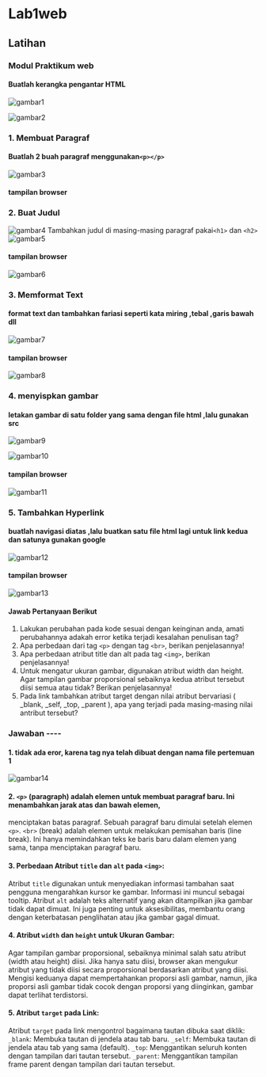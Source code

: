 # Lab1web
## Latihan
### Modul Praktikum web
#### Buatlah kerangka pengantar HTML 

![gambar1](https://github.com/faizdzakiramadhani/Lab1web/assets/115913915/e8cf88d7-8c67-411f-ad70-493a00d4552c)

![gambar2](https://github.com/faizdzakiramadhani/Lab1web/assets/115913915/8a8def5d-0ce3-48d8-ba41-74feff55aa38)



### 1. Membuat Paragraf
#### Buatlah 2 buah paragraf menggunakan`<p></p>`
![gambar3](https://github.com/faizdzakiramadhani/Lab1web/assets/115913915/51468997-cc46-4b9a-8a2a-7a7ddec7773c)


#### tampilan browser


### 2. Buat Judul
![gambar4](https://github.com/faizdzakiramadhani/Lab1web/assets/115913915/f54cdf4e-1ca8-47e7-9e47-5e36ad672692)
 Tambahkan judul di masing-masing paragraf pakai`<h1>` dan `<h2>`
![gambar5](https://github.com/faizdzakiramadhani/Lab1web/assets/115913915/22fc290c-aca1-478b-a7db-a0f14e5b8d71)


#### tampilan browser
![gambar6](https://github.com/faizdzakiramadhani/Lab1web/assets/115913915/1815bc44-c9c9-44ce-9762-1d0772445807)


### 3. Memformat Text
#### format text dan tambahkan fariasi seperti kata miring ,tebal ,garis bawah dll
![gambar7](https://github.com/faizdzakiramadhani/Lab1web/assets/115913915/0bfe9a4b-6519-442b-810e-232598604868)


#### tampilan browser
![gambar8](https://github.com/faizdzakiramadhani/Lab1web/assets/115913915/8e79e6cb-1eff-49a1-8e50-40d3b1ec16ad)

### 4. menyispkan gambar
#### letakan gambar di satu folder yang sama dengan file html ,lalu gunakan src
![gambar9](https://github.com/faizdzakiramadhani/Lab1web/assets/115913915/c097d579-4d3a-42cf-ae2c-cda60123f45a)


![gambar10](https://github.com/faizdzakiramadhani/Lab1web/assets/115913915/0ac4151a-bbb7-4c92-a72a-be745f2ce1d3)


#### tampilan browser
![gambar11](https://github.com/faizdzakiramadhani/Lab1web/assets/115913915/e9a8f861-a241-4cb6-ab6a-156069296fe3)

### 5. Tambahkan Hyperlink
#### buatlah navigasi diatas ,lalu buatkan satu file html lagi untuk link kedua dan satunya gunakan google
![gambar12](https://github.com/faizdzakiramadhani/Lab1web/assets/115913915/569518a3-4e0f-43f9-91cf-e4239d9dc32d)


#### tampilan browser
![gambar13](https://github.com/faizdzakiramadhani/Lab1web/assets/115913915/b289e9cf-8e33-4ed5-ae29-e26ab25f3650)


#### Jawab Pertanyaan Berikut
1. Lakukan perubahan pada kode sesuai dengan keinginan anda, amati perubahannya adakah error ketika terjadi kesalahan penulisan tag?
2. Apa perbedaan dari tag `<p>` dengan tag `<br>`, berikan penjelasannya!
3. Apa perbedaan atribut title dan alt pada tag `<img>`, berikan penjelasannya!
4. Untuk mengatur ukuran gambar, digunakan atribut width dan height. Agar tampilan gambar
proporsional sebaiknya kedua atribut tersebut diisi semua atau tidak? Berikan penjelasannya!
5. Pada link tambahkan atribut target dengan nilai atribut bervariasi ( _blank, _self, _top,
_parent ), apa yang terjadi pada masing-masing nilai antribut tersebut?

### Jawaban ----
#### 1. tidak ada eror, karena tag nya telah dibuat dengan nama file pertemuan 1
![gambar14](https://github.com/faizdzakiramadhani/Lab1web/assets/115913915/b4e45596-8265-487d-b922-c169f4f23a56)


#### 2. `<p>` (paragraph) adalah elemen untuk membuat paragraf baru. Ini menambahkan jarak atas dan bawah elemen,
menciptakan batas paragraf. Sebuah paragraf baru dimulai setelah elemen `<p>`.
`<br>` (break) adalah elemen untuk melakukan pemisahan baris (line break). Ini hanya memindahkan teks ke baris 
baru dalam elemen yang sama, tanpa menciptakan paragraf baru.

#### 3. Perbedaan Atribut `title` dan `alt` pada `<img>`:
Atribut `title` digunakan untuk menyediakan informasi tambahan saat pengguna mengarahkan kursor ke gambar. Informasi ini muncul sebagai tooltip.
Atribut `alt` adalah teks alternatif yang akan ditampilkan jika gambar tidak dapat dimuat. Ini juga penting untuk aksesibilitas, membantu
orang dengan keterbatasan penglihatan atau jika gambar gagal dimuat.

#### 4. Atribut `width` dan `height` untuk Ukuran Gambar:
Agar tampilan gambar proporsional, sebaiknya minimal salah satu atribut (width atau height) diisi. Jika hanya satu diisi, browser akan mengukur atribut yang tidak diisi secara proporsional berdasarkan atribut yang diisi. Mengisi keduanya dapat mempertahankan proporsi asli gambar, namun, jika proporsi asli gambar tidak cocok dengan proporsi yang diinginkan, gambar dapat terlihat terdistorsi.

#### 5. Atribut `target` pada Link:
Atribut `target` pada link mengontrol bagaimana tautan dibuka saat diklik:
`_blank`: Membuka tautan di jendela atau tab baru.
`_self`: Membuka tautan di jendela atau tab yang sama (default).
`_top`: Menggantikan seluruh konten dengan tampilan dari tautan tersebut.
`_parent`: Menggantikan tampilan frame parent dengan tampilan dari tautan tersebut.
